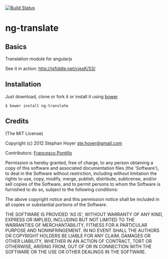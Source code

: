 [![Build Status](https://travis-ci.org/StephanHoyer/ng-translate.png?branch=master)](https://travis-ci.org/StephanHoyer/ng-translate)


# ng-translate

## Basics

Translation module for angularjs

See it in action: <http://jsfiddle.net/cjesK/53/>

## Installation

Just download, clone or fork it or install it using [bower](http://twitter.github.com/bower/)

    $ bower install ng-translate

## Credits

(The MIT License)

Copyright (c) 2012 Stephan Hoyer <ste.hoyer@gmail.com>

Contributors: [Francesco Pontillo](https://github.com/frapontillo)

Permission is hereby granted, free of charge, to any person obtaining
a copy of this software and associated documentation files (the
'Software'), to deal in the Software without restriction, including
without limitation the rights to use, copy, modify, merge, publish,
distribute, sublicense, and/or sell copies of the Software, and to
permit persons to whom the Software is furnished to do so, subject to
the following conditions:

The above copyright notice and this permission notice shall be
included in all copies or substantial portions of the Software.

THE SOFTWARE IS PROVIDED 'AS IS', WITHOUT WARRANTY OF ANY KIND,
EXPRESS OR IMPLIED, INCLUDING BUT NOT LIMITED TO THE WARRANTIES OF
MERCHANTABILITY, FITNESS FOR A PARTICULAR PURPOSE AND NONINFRINGEMENT.
IN NO EVENT SHALL THE AUTHORS OR COPYRIGHT HOLDERS BE LIABLE FOR ANY
CLAIM, DAMAGES OR OTHER LIABILITY, WHETHER IN AN ACTION OF CONTRACT,
TORT OR OTHERWISE, ARISING FROM, OUT OF OR IN CONNECTION WITH THE
SOFTWARE OR THE USE OR OTHER DEALINGS IN THE SOFTWARE.
